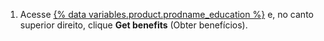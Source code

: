 1. Acesse [{% data variables.product.prodname_education %}](https://education.github.com) e, no canto superior direito, clique **Get benefits** (Obter benefícios).
